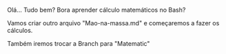 Olá... Tudo bem? Bora aprender cálculo matemáticos no Bash?

Vamos criar outro arquivo "Mao-na-massa.md" e começaremos a fazer os cálculos.

Também iremos trocar a Branch para "Matematic"
